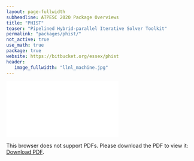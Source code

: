 ```yaml
---
layout: page-fullwidth
subheadline: ATPESC 2020 Package Overviews
title: "PHIST"
teaser: "Pipelined Hybrid-parallel Iterative Solver Toolkit"
permalink: "packages/phist/"
not_active: true
use_math: true
package: true
website: https://bitbucket.org/essex/phist
header:
   image_fullwidth: "llnl_machine.jpg"
---
```


<div id="1slide" style="position: relative;padding-bottom: 57%;height: 0;overflow: hidden;max-width: 100%;">
    <object data="overview.pdf" type="application/pdf" style="position: absolute;top: 0;left: 0;width: 100%;height: 100%;">
        <embed src="overview.pdf" type="application/pdf">
            <p>This browser does not support PDFs. Please download the PDF to view it: <a href="overview.pdf">Download PDF</a>.</p>
        </embed>
    </object>
</div>
